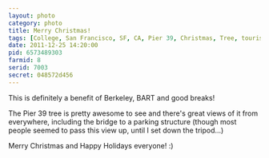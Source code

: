 ```yaml
---
layout: photo
category: photo
title: Merry Christmas!
tags: [College, San Francisco, SF, CA, Pier 39, Christmas, Tree, tourist, night, cycomachead, Michael Ball, Canon, 7D]
date: 2011-12-25 14:20:00
pid: 6573489303
farmid: 8
serid: 7003
secret: 048572d456
---
```


This is definitely a benefit of Berkeley, BART and good breaks!

The Pier 39 tree is pretty awesome to see and there's great views of it from everywhere, including the bridge to a parking structure (though most people seemed to pass this view up, until I set down the tripod...)

Merry Christmas and Happy Holidays everyone! :)
